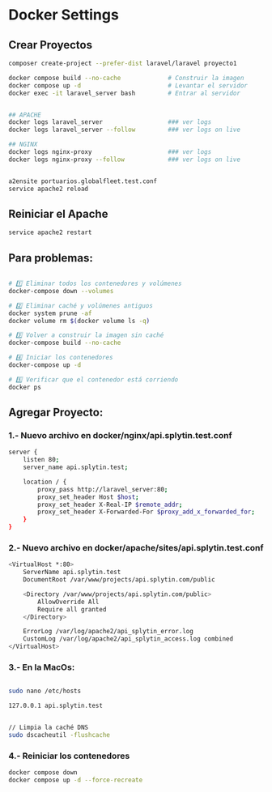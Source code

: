 # Docker Settings

## Crear Proyectos

```sh
composer create-project --prefer-dist laravel/laravel proyecto1
```



```sh
docker compose build --no-cache             # Construir la imagen
docker compose up -d                        # Levantar el servidor
docker exec -it laravel_server bash         # Entrar al servidor


## APACHE
docker logs laravel_server                  ### ver logs
docker logs laravel_server --follow         ### ver logs on live

## NGINX
docker logs nginx-proxy                     ### ver logs
docker logs nginx-proxy --follow            ### ver logs on live


a2ensite portuarios.globalfleet.test.conf
service apache2 reload

```



## Reiniciar el Apache

```sh
service apache2 restart
```





## Para problemas:

```sh

# 1️⃣ Eliminar todos los contenedores y volúmenes
docker-compose down --volumes

# 2️⃣ Eliminar caché y volúmenes antiguos
docker system prune -af
docker volume rm $(docker volume ls -q)

# 3️⃣ Volver a construir la imagen sin caché
docker-compose build --no-cache

# 4️⃣ Iniciar los contenedores
docker-compose up -d

# 5️⃣ Verificar que el contenedor está corriendo
docker ps
```



## Agregar Proyecto:

### 1.- Nuevo archivo en docker/nginx/api.splytin.test.conf

```sh
server {
    listen 80;
    server_name api.splytin.test;

    location / {
        proxy_pass http://laravel_server:80;
        proxy_set_header Host $host;
        proxy_set_header X-Real-IP $remote_addr;
        proxy_set_header X-Forwarded-For $proxy_add_x_forwarded_for;
    }
}
```



### 2.- Nuevo archivo en docker/apache/sites/api.splytin.test.conf


```sh
<VirtualHost *:80>
    ServerName api.splytin.test
    DocumentRoot /var/www/projects/api.splytin.com/public

    <Directory /var/www/projects/api.splytin.com/public>
        AllowOverride All
        Require all granted
    </Directory>

    ErrorLog /var/log/apache2/api_splytin_error.log
    CustomLog /var/log/apache2/api_splytin_access.log combined
</VirtualHost>
```


### 3.- En la MacOs:


```sh

sudo nano /etc/hosts

127.0.0.1 api.splytin.test


// Limpia la caché DNS
sudo dscacheutil -flushcache

```



### 4.- Reiniciar los contenedores

```sh
docker compose down
docker compose up -d --force-recreate
```

